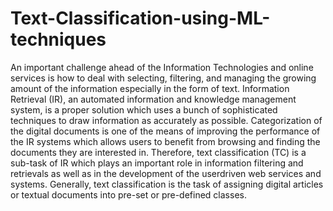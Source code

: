 # Text-Classification-using-ML-techniques

An important challenge ahead of the Information Technologies and online services is how to
deal with selecting, filtering, and managing the growing amount of the information especially in the
form of text. Information Retrieval (IR), an automated information and knowledge management
system, is a proper solution which uses a bunch of sophisticated techniques to draw information as
accurately as possible. Categorization of the digital documents is one of the means of improving the
performance of the IR systems which allows users to benefit from browsing and finding the
documents they are interested in. Therefore, text classification (TC) is a sub-task of IR which plays
an important role in information filtering and retrievals as well as in the development of the userdriven web services and systems. Generally, text classification is the task of assigning digital articles
or textual documents into pre-set or pre-defined classes. 

